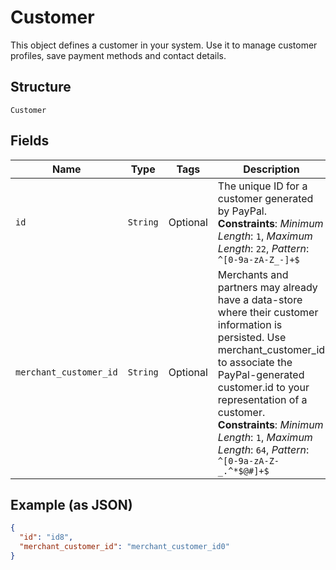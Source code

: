 
# Customer

This object defines a customer in your system. Use it to manage customer profiles, save payment methods and contact details.

## Structure

`Customer`

## Fields

| Name | Type | Tags | Description |
|  --- | --- | --- | --- |
| `id` | `String` | Optional | The unique ID for a customer generated by PayPal.<br>**Constraints**: *Minimum Length*: `1`, *Maximum Length*: `22`, *Pattern*: `^[0-9a-zA-Z_-]+$` |
| `merchant_customer_id` | `String` | Optional | Merchants and partners may already have a data-store where their customer information is persisted. Use merchant_customer_id to associate the PayPal-generated customer.id to your representation of a customer.<br>**Constraints**: *Minimum Length*: `1`, *Maximum Length*: `64`, *Pattern*: `^[0-9a-zA-Z-_.^*$@#]+$` |

## Example (as JSON)

```json
{
  "id": "id8",
  "merchant_customer_id": "merchant_customer_id0"
}
```

